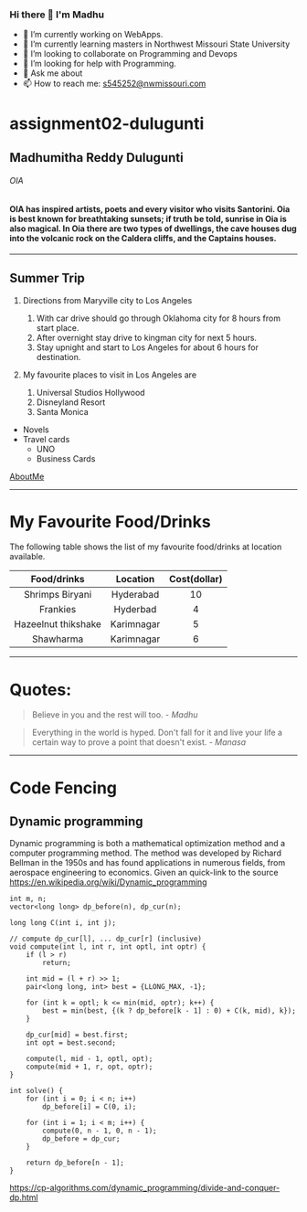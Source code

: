 ### Hi there 👋 I'm Madhu
- 🔭 I’m currently working on WebApps.
- 🌱 I’m currently learning masters in Northwest Missouri State University
- 👯 I’m looking to collaborate on Programming and Devops
- 🤔 I’m looking for help with Programming.
- 💬 Ask me about 
- 📫 How to reach me: s545252@nwmissouri.com

# assignment02-dulugunti

## Madhumitha Reddy Dulugunti
###### OIA
#### OIA has inspired **artists**, __poets__ and every visitor who visits Santorini. Oia is best known for breathtaking sunsets; if truth be told, sunrise in Oia is also magical. In Oia there are two types of dwellings, the cave houses dug into the volcanic rock on the Caldera cliffs, and the Captains houses. 

---
## Summer Trip

1. Directions from Maryville city to Los Angeles
    1. With car drive should go through Oklahoma city for 8 hours from start place.
    2. After overnight stay drive to kingman city for next 5 hours.
    3. Stay upnight and start to Los Angeles for about 6 hours for destination.

2. My favourite places to visit in Los Angeles are
    1. Universal Studios Hollywood
    2. Disneyland Resort
    3. Santa Monica

* Novels
* Travel cards
    * UNO
    * Business Cards

[AboutMe](https://github.com/s545252/assignment02-dulugunti/blob/main/AboutMe.md)

---
# My Favourite Food/Drinks

The following table shows the list of my favourite food/drinks at location available.

| **Food/drinks**          | **Location** | **Cost(dollar)**|
|:----------------:| :------------: | :------: |
| Shrimps Biryani   | Hyderabad | 10 |
| Frankies | Hyderbad | 4 |
| Hazeelnut thikshake| Karimnagar | 5|
|Shawharma | Karimnagar | 6 |

---

# Quotes:
> Believe in you and the rest will too. - *Madhu*

> Everything in the world is hyped. Don't fall for it and live your life a certain way to prove a point that doesn't exist. - *Manasa*

----
# Code Fencing
## Dynamic programming

Dynamic programming is both a mathematical optimization method and a computer programming method. The method was developed by Richard Bellman in the 1950s and has found applications in numerous fields, from aerospace engineering to economics.
Given an quick-link to the source <https://en.wikipedia.org/wiki/Dynamic_programming>

```
int m, n;
vector<long long> dp_before(n), dp_cur(n);

long long C(int i, int j);

// compute dp_cur[l], ... dp_cur[r] (inclusive)
void compute(int l, int r, int optl, int optr) {
    if (l > r)
        return;

    int mid = (l + r) >> 1;
    pair<long long, int> best = {LLONG_MAX, -1};

    for (int k = optl; k <= min(mid, optr); k++) {
        best = min(best, {(k ? dp_before[k - 1] : 0) + C(k, mid), k});
    }

    dp_cur[mid] = best.first;
    int opt = best.second;

    compute(l, mid - 1, optl, opt);
    compute(mid + 1, r, opt, optr);
}

int solve() {
    for (int i = 0; i < n; i++)
        dp_before[i] = C(0, i);

    for (int i = 1; i < m; i++) {
        compute(0, n - 1, 0, n - 1);
        dp_before = dp_cur;
    }

    return dp_before[n - 1];
}
```

<https://cp-algorithms.com/dynamic_programming/divide-and-conquer-dp.html>
